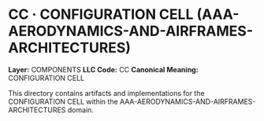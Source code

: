 # CC · CONFIGURATION CELL (AAA-AERODYNAMICS-AND-AIRFRAMES-ARCHITECTURES)

**Layer:** COMPONENTS
**LLC Code:** CC
**Canonical Meaning:** CONFIGURATION CELL

This directory contains artifacts and implementations for the CONFIGURATION CELL within the AAA-AERODYNAMICS-AND-AIRFRAMES-ARCHITECTURES domain.
